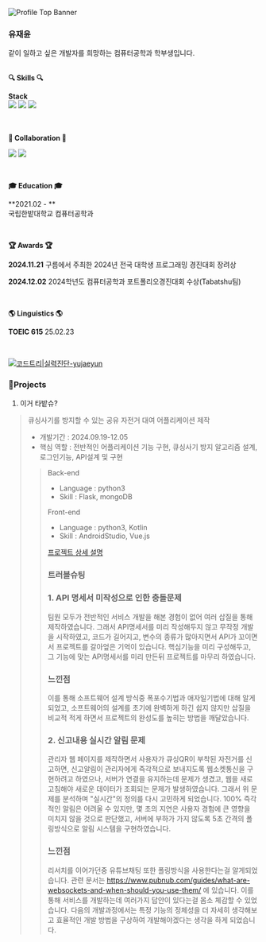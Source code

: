 
![Profile Top Banner](https://capsule-render.vercel.app/api?type=waving&color=FC7323&height=240&section=header&text=Jaeyun%20Yu&fontAlign=20&fontAlignY=35&fontSize=40&fontColor=ffffff&desc=&descAlign=14&descAlignY=50)

<h3>유재윤</h3>
같이 일하고 싶은 개발자를 희망하는 컴퓨터공학과 학부생입니다.

<br>
<br>
<p><b>🔍 Skills 🔍</b></p>

**Stack**  
<img src="https://img.shields.io/badge/Flask-000000?style=for-the-badge&logo=flask&logoColor=white">
<img src="https://img.shields.io/badge/Python-3776AB?style=for-the-badge&logo=python&logoColor=white">
<img src="https://img.shields.io/badge/MongoDB-47A248?style=for-the-badge&logo=MongoDB&logoColor=white">

<br>

<br />
<b>🤝
 Collaboration 🤝
</b>

<img src="https://img.shields.io/badge/Notion-000000?style=for-the-badge&logo=notion&logoColor=white"> <img src="https://img.shields.io/badge/Discord-7289DA?style=for-the-badge&logo=discord&logoColor=white">

<br>

<p>
<b>🎓 Education 🎓</b>
  </p>

**2021.02 - **  
국립한밭대학교 컴퓨터공학과

<br>
<p>
  <b>🏆 Awards 🏆</b>  
</p>

**2024.11.21**  구름에서 주최한 2024년 전국 대학생 프로그래밍 경진대회 장려상

**2024.12.02**  2024학년도 컴퓨터공학과 포트폴리오경진대회 수상(Tabatshu팀)

<!--
<img src="/logo/ringo.png" height="30"/>
<img src="/logo/ontheblock.png" height="30"/>
<img src="/logo/senabo.png" height="30"/>
-->
<br>
<p>
  <b>🌎 Linguistics 🌎</b> 
</p>

**TOEIC 615** 25.02.23

<br>

[![코드트리|실력진단-yujaeyun](https://banner.codetree.ai/v1/banner/yujaeyun)](https://www.codetree.ai/profiles/yujaeyun)
<br />

### 📝Projects

1. 이거 타밭슈?

> 큐싱사기를 방지할 수 있는 공유 자전거 대여 어플리케이션 제작
>
> - 개발기간 : 2024.09.19-12.05
> - 핵심 역할 : 전반적인 어플리케이션 기능 구현, 큐싱사기 방지 알고리즘 설계, 로그인기능, API설계 및 구현
>
>> Back-end
>> - Language : python3  
>> - Skill : Flask, mongoDB
>>   
>> Front-end
>> - Language : python3, Kotlin
>> - Skill : AndroidStudio, Vue.js
>>
>> [프로젝트 상세 설명](https://www.miricanvas.com/v/13zwshl)
>>
>> ### 트러블슈팅
>> ### 1. API 명세서 미작성으로 인한 충돌문제
>>    팀원 모두가 전반적인 서비스 개발을 해본 경험이 없어 여러 삽질을 통해 제작하였습니다. 그래서 API명세서를 미리 작성해두지 않고 무작정 개발을 시작하였고,
>>    코드가 길어지고, 변수의 종류가 많아지면서 API가 꼬이면서 프로젝트를 갈아엎은 기억이 있습니다. 핵심기능을 미리 구성해두고,
>>    그 기능에 맞는 API명세서를 미리 만든뒤 프로젝트를 마무리 하였습니다.
>> ### 느낀점
>>    이를 통해 소프트웨어 설계 방식중 폭포수기법과 애자일기법에 대해 알게되었고, 소프트웨어의 설계를 초기에 완벽하게 하긴 쉽지 않지만 삽질을 비교적 적게 하면서 프로젝트의 완성도를 높히는 방법을 깨달았습니다.
>> 
>> ### 2. 신고내용 실시간 알림 문제
>>    관리자 웹 페이지를 제작하면서 사용자가 큐싱QR이 부착된 자전거를 신고하면, 신고알림이 관리자에게 즉각적으로 보내지도록 웹소켓통신을 구현하려고 하였으나,
>>    서버가 연결을 유지하는데 문제가 생겼고, 웹을 새로고침해야 새로운 데이터가 조회되는 문제가 발생하였습니다.
>>    그래서 위 문제를 분석하며 "실시간"의 정의를 다시 고민하게 되었습니다. 100% 즉각적인 알림은 어려울 수 있지만, 몇 초의 지연은 사용자 경험에 큰 영향을 미치지 않을 것으로 판단했고,
>>    서버에 부하가 가지 않도록 5초 간격의 폴링방식으로 알림 시스템을 구현하였습니다.
>> ### 느낀점
>>    리서치를 이어가던중 유튜브채팅 또한 폴링방식을 사용한다는걸 알게되었습니다. 관련 문서는 https://www.pubnub.com/guides/what-are-websockets-and-when-should-you-use-them/ 에 있습니다.
>>    이를 통해 서비스를 개발하는데 여러가지 답안이 있다는걸 몸소 체감할 수 있었습니다. 다음의 개발과정에서는 특정 기능의 정체성을 더 자세히 생각해보고 효율적인 개발 방법을 구상하여 개발해야겠다는 생각을 하게 되었습니다.
>>    

